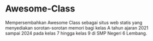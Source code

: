 # Awesome-Class
Mempersembahkan Awesome Class sebagai situs web statis yang menyediakan sorotan-sorotan memori bagi kelas A tahun ajaran 2021 sampai 2024 pada kelas 7 hingga kelas 9 di SMP Negeri 6 Lembang.
